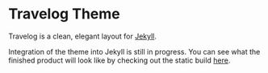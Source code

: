 Travelog Theme
==============

Travelog is a clean, elegant layout for [Jekyll](http://jekyllrb.com/).

Integration of the theme into Jekyll is still in progress. You can see what the finished product will look like by checking out the static build [here](https://github.com/rowanoulton/travelog-theme-build).
